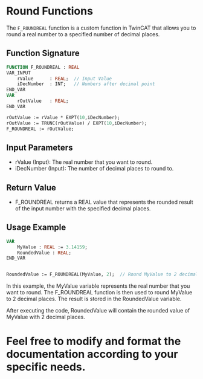 # Round Functions

The `F_ROUNDREAL` function is a custom function in TwinCAT that allows you to round a real number to a specified number of decimal places.

## Function Signature

```pascal
FUNCTION F_ROUNDREAL : REAL
VAR_INPUT
    rValue      : REAL;  // Input Value
    iDecNumber  : INT;   // Numbers after decimal point
END_VAR
VAR
    rOutValue   : REAL;
END_VAR

rOutValue := rValue * EXPT(10,iDecNumber);
rOutValue := TRUNC(rOutValue) / EXPT(10,iDecNumber);
F_ROUNDREAL := rOutValue;
```

## Input Parameters
- rValue (Input): The real number that you want to round.
- iDecNumber (Input): The number of decimal places to round to.

## Return Value
- F_ROUNDREAL returns a REAL value that represents the rounded result of the input number with the specified decimal places.

## Usage Example

```pascal
VAR
    MyValue : REAL := 3.14159;
    RoundedValue : REAL;
END_VAR


RoundedValue := F_ROUNDREAL(MyValue, 2);  // Round MyValue to 2 decimal places
```

In this example, the MyValue variable represents the real number that you want to round. The F_ROUNDREAL function is then used to round MyValue to 2 decimal places. The result is stored in the RoundedValue variable.

After executing the code, RoundedValue will contain the rounded value of MyValue with 2 decimal places.

# Feel free to modify and format the documentation according to your specific needs.
